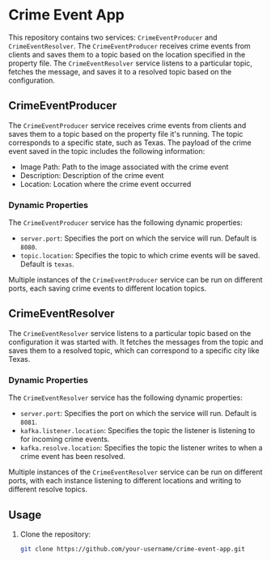 # Crime Event App

This repository contains two services: `CrimeEventProducer` and `CrimeEventResolver`. The `CrimeEventProducer` receives crime events from clients and saves them to a topic based on the location specified in the property file. The `CrimeEventResolver` service listens to a particular topic, fetches the message, and saves it to a resolved topic based on the configuration.

## CrimeEventProducer

The `CrimeEventProducer` service receives crime events from clients and saves them to a topic based on the property file it's running. The topic corresponds to a specific state, such as Texas. The payload of the crime event saved in the topic includes the following information:

- Image Path: Path to the image associated with the crime event
- Description: Description of the crime event
- Location: Location where the crime event occurred

### Dynamic Properties

The `CrimeEventProducer` service has the following dynamic properties:

- `server.port`: Specifies the port on which the service will run. Default is `8080`.
- `topic.location`: Specifies the topic to which crime events will be saved. Default is `texas`.

Multiple instances of the `CrimeEventProducer` service can be run on different ports, each saving crime events to different location topics.

## CrimeEventResolver

The `CrimeEventResolver` service listens to a particular topic based on the configuration it was started with. It fetches the messages from the topic and saves them to a resolved topic, which can correspond to a specific city like Texas.

### Dynamic Properties

The `CrimeEventResolver` service has the following dynamic properties:

- `server.port`: Specifies the port on which the service will run. Default is `8081`.
- `kafka.listener.location`: Specifies the topic the listener is listening to for incoming crime events.
- `kafka.resolve.location`: Specifies the topic the listener writes to when a crime event has been resolved.

Multiple instances of the `CrimeEventResolver` service can be run on different ports, with each instance listening to different locations and writing to different resolve topics.

## Usage

1. Clone the repository:

   ```bash
   git clone https://github.com/your-username/crime-event-app.git
